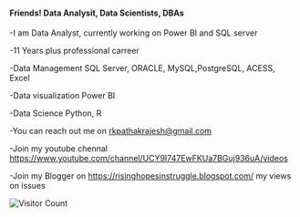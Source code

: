#### Friends! Data Analysit, Data Scientists, DBAs

-I am Data Analyst, currently working on Power BI and SQL server

-11 Years plus professional carreer

-Data Management SQL Server, ORACLE, MySQL,PostgreSQL, ACESS, Excel

-Data visualization Power BI

-Data Science Python, R

-You can reach out me on rkpathakrajesh@gmail.com

-Join my youtube chennal https://www.youtube.com/channel/UCY9I747EwFKUa7BGuj936uA/videos

-Join my Blogger on https://risinghopesinstruggle.blogspot.com/ my views on issues


![Visitor Count](https://profile-counter.glitch.me/{rkpathakrajesh}/count.svg)
<!--### Hi there 👋-->



<!--
**rkpathakrajesh/rkpathakrajesh** is a ✨ _special_ ✨ repository because its `README.md` (this file) appears on your GitHub profile.

Here are some ideas to get you started:

- 🔭 I’m currently working on ...
- 🌱 I’m currently learning ...
- 👯 I’m looking to collaborate on ...
- 🤔 I’m looking for help with ...
- 💬 Ask me about ...
- 📫 How to reach me: ...
- 😄 Pronouns: ...
- ⚡ Fun fact: ...
-->
